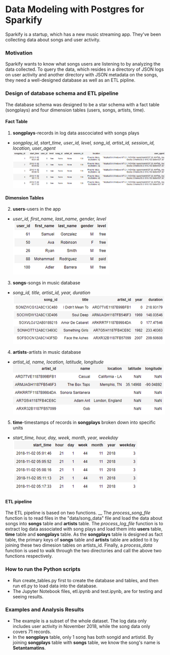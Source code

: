 # Data Modeling with Postgres for Sparkify
Sparkify is a startup, which has a new music streaming app. They've been collecting data about songs and user activity.

### Motivation
Sparkify wants to know what songs users are listening to by analyzing the data collected. To query the data, which resides in a directory of JSON logs on user activity and another directory with JSON metadata on the songs, they need a well-designed database as well as an ETL pipline.

### Design of database schema and ETL pipeline
The database schema was designed to be a star schema with a fact table (songplays) and four dimension tables (users, songs, artists, time).

#### Fact Table
1. **songplays**-records in log data asscociated with songs plays
- _songplay_id, start_time, user_id, level, song_id, artist_id, session_id, location, user_agent_
![alt text](https://github.com/BingChen-0512/data_modeling_postgres/blob/master/songplays.png?raw=true)
#### Dimension Tables
2. **users**-users in the app
- _user_id, first_name, last_name, gender, level_
![alt text](https://github.com/BingChen-0512/data_modeling_postgres/blob/master/users.png?raw=true)
3. **songs**-songs in music database
- _song_id, title, artist_id, year, duration_
![alt text](https://github.com/BingChen-0512/data_modeling_postgres/blob/master/songs.png?raw=true)
4. **artists**-artists in music database
- _artist_id, name, location, latitude, longitude_
![alt text](https://github.com/BingChen-0512/data_modeling_postgres/blob/master/artists.png?raw=true)
5. **time**-timestamps of records in **songplays** broken down into specific units
- _start_time, hour, day, week, month, year, weekday_
![alt text](https://github.com/BingChen-0512/data_modeling_postgres/blob/master/time.png?raw=true)

#### ETL pipeline
The ETL pipeline is based on two functions. __
The _process_song_file_ function is to read files in the "data/song_data" file and load the data about songs into **songs** table and **artists** table. 
The _process_log_file_ function is to extract log data associated with song plays and load them into **users** table, **time** table and **songplays** table. As the **songplays** table is designed as fact table, the primary keys of **songs** table and **artists** table are added to it by joining these two dimesion tables on artists_id. Finally, a _process_data_ function is used to walk through the two directories and call the above two functions respectively.

### How to run the Python scripts
- Run create_tables.py first to create the database and tables, and then run etl.py to load data into the database.
- The Jupyter Notebook files, etl.ipynb and test.ipynb, are for testing and seeing results.

### Examples and Analysis Results
- The example is a subset of the whole dataset. The log data only includes user activity in November 2018, while the song data only covers 71 records.
- In the **songplays** table, only 1 song has both songid and artistid. By joining **songplays** table with **songs** table, we know the song's name is **Setantamatins**.  
